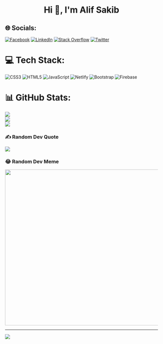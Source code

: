 <h1 align="center">Hi 👋, I'm Alif Sakib</h1>

## 🌐 Socials:
[![Facebook](https://img.shields.io/badge/Facebook-%231877F2.svg?logo=Facebook&logoColor=white)](https://facebook.com/alif.sakib.1671) [![LinkedIn](https://img.shields.io/badge/LinkedIn-%230077B5.svg?logo=linkedin&logoColor=white)](https://linkedin.com/in/alif-sakib-224002207) [![Stack Overflow](https://img.shields.io/badge/-Stackoverflow-FE7A16?logo=stack-overflow&logoColor=white)](https://stackoverflow.com/users/19575727) [![Twitter](https://img.shields.io/badge/Twitter-%231DA1F2.svg?logo=Twitter&logoColor=white)](https://twitter.com/SavageS35) 

# 💻 Tech Stack:
![CSS3](https://img.shields.io/badge/css3-%231572B6.svg?style=for-the-badge&logo=css3&logoColor=white) ![HTML5](https://img.shields.io/badge/html5-%23E34F26.svg?style=for-the-badge&logo=html5&logoColor=white) ![JavaScript](https://img.shields.io/badge/javascript-%23323330.svg?style=for-the-badge&logo=javascript&logoColor=%23F7DF1E) ![Netlify](https://img.shields.io/badge/netlify-%23000000.svg?style=for-the-badge&logo=netlify&logoColor=#00C7B7) ![Bootstrap](https://img.shields.io/badge/bootstrap-%23563D7C.svg?style=for-the-badge&logo=bootstrap&logoColor=white) ![Firebase](https://img.shields.io/badge/firebase-%23039BE5.svg?style=for-the-badge&logo=firebase)
# 📊 GitHub Stats:
![](https://github-readme-stats.vercel.app/api?username=AlifSakib&theme=dark&hide_border=true&include_all_commits=false&count_private=false)<br/>
![](https://github-readme-streak-stats.herokuapp.com/?user=AlifSakib&theme=dark&hide_border=true)<br/>
![](https://github-readme-stats.vercel.app/api/top-langs/?username=AlifSakib&theme=dark&hide_border=true&include_all_commits=false&count_private=false&layout=compact)

### ✍️ Random Dev Quote
![](https://quotes-github-readme.vercel.app/api?type=horizontal&theme=radical)

### 😂 Random Dev Meme
<img src="https://random-memer.herokuapp.com/" width="512px"/>

---
[![](https://visitcount.itsvg.in/api?id=AlifSakib&icon=2&color=0)](https://visitcount.itsvg.in)
